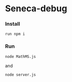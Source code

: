 # Seneca-debug

### Install 

```
run npm i
```

### Run 
```
node MathMS.js
```
and 

```
node server.js
```
